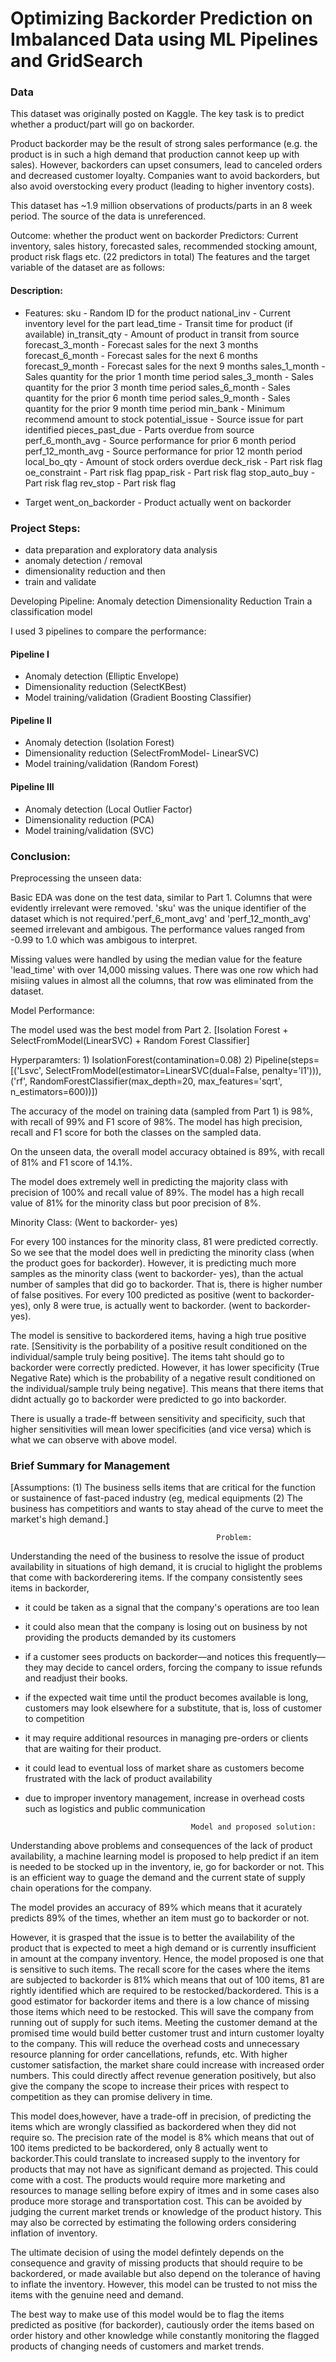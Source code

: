 # Optimizing Backorder Prediction on Imbalanced Data using ML Pipelines and GridSearch

### Data

This dataset was originally posted on Kaggle. The key task is to predict whether a product/part will go on backorder.

Product backorder may be the result of strong sales performance (e.g. the product is in such a high demand that production cannot keep up with sales). However, backorders can upset consumers, lead to canceled orders and decreased customer loyalty. Companies want to avoid backorders, but also avoid overstocking every product (leading to higher inventory costs).

This dataset has ~1.9 million observations of products/parts in an 8 week period. The source of the data is unreferenced.

Outcome: whether the product went on backorder
Predictors: Current inventory, sales history, forecasted sales, recommended stocking amount, product risk flags etc. (22 predictors in total)
The features and the target variable of the dataset are as follows:

#### Description:

*  Features: 
sku - Random ID for the product
national_inv - Current inventory level for the part
lead_time - Transit time for product (if available)
in_transit_qty - Amount of product in transit from source
forecast_3_month - Forecast sales for the next 3 months
forecast_6_month - Forecast sales for the next 6 months
forecast_9_month - Forecast sales for the next 9 months
sales_1_month - Sales quantity for the prior 1 month time period
sales_3_month - Sales quantity for the prior 3 month time period
sales_6_month - Sales quantity for the prior 6 month time period
sales_9_month - Sales quantity for the prior 9 month time period
min_bank - Minimum recommend amount to stock
potential_issue - Source issue for part identified
pieces_past_due - Parts overdue from source
perf_6_month_avg - Source performance for prior 6 month period
perf_12_month_avg - Source performance for prior 12 month period
local_bo_qty - Amount of stock orders overdue
deck_risk - Part risk flag
oe_constraint - Part risk flag
ppap_risk - Part risk flag
stop_auto_buy - Part risk flag
rev_stop - Part risk flag

*  Target 
went_on_backorder - Product actually went on backorder

### Project Steps:

* data preparation and exploratory data analysis
* anomaly detection / removal
* dimensionality reduction and then
* train and validate

Developing Pipeline:
  Anomaly detection
  Dimensionality Reduction
  Train a classification model

I used 3 pipelines to compare the performance:

 #### Pipeline I
  - Anomaly detection (Elliptic Envelope)
  - Dimensionality reduction (SelectKBest)
  - Model training/validation (Gradient Boosting Classifier)

#### Pipeline II
  - Anomaly detection (Isolation Forest)
  - Dimensionality reduction (SelectFromModel- LinearSVC)
  - Model training/validation (Random Forest)

#### Pipeline III
  - Anomaly detection (Local Outlier Factor)
  - Dimensionality reduction (PCA)
  - Model training/validation (SVC)

### Conclusion:

Preprocessing the unseen data:

  Basic EDA was done on the test data, similar to Part 1. 
  Columns that were evidently irrelevant were removed. 'sku' was the unique identifier of the dataset which is not required.'perf_6_mont_avg' and 'perf_12_month_avg' seemed irrelevant and ambigous. The performance values ranged from -0.99 to 1.0 which was ambigous to interpret.

  Missing values were handled by using the median value for the feature 'lead_time' with over 14,000 missing values. There was   one row which had misiing values in almost all the columns, that row was eliminated from the dataset.

Model Performance:

  The model used was the best model from Part 2. [Isolation Forest + SelectFromModel(LinearSVC) + Random Forest Classifier]
  
  Hyperparamters: 
    1) IsolationForest(contamination=0.08)
    2) Pipeline(steps=[('Lsvc',
                 SelectFromModel(estimator=LinearSVC(dual=False,
                                                     penalty='l1'))),
                ('rf',
                 RandomForestClassifier(max_depth=20, max_features='sqrt',
                                        n_estimators=600))])
                                 
  The accuracy of the model on training data (sampled from Part 1) is 98%, with recall of 99% and F1 score of 98%.
  The model has high precision, recall and F1 score for both the classes on the sampled data.
  
  On the unseen data, the overall model accuracy obtained is 89%, with recall of 81% and F1 score of 14.1%.
  
  The model does extremely well in predicting the majority class with precision of 100% and recall value of 89%.
  The model has a high recall value of 81% for the minority class but poor precision of 8%.
  
Minority Class: (Went to backorder- yes)
  
  For every 100 instances for the minority class, 81 were predicted correctly. So we see that the model does well in predicting the minority class (when the product goes for backorder). However, it is predicting much more samples as the minority class (went to backorder- yes), than the actual number of samples that did go to backorder. That is, there is higher number of false positives. For every 100 predicted as positive (went to backorder- yes), only 8 were true, is actually went to backorder. (went to backorder- yes).
  
  The model is sensitive to backordered items, having a high true positive rate. [Sensitivity is the porbability of a positive   result conditioned on the individual/sample truly being positive]. The items taht should go to backorder were correctly predicted.
  However, it has lower specificity (True Negative Rate) which is the probability of a negative result conditioned on the individual/sample truly being negative]. This means that there items that didnt actually go to backorder were predicted to go into backorder.
  
  There is usually a trade-ff between sensitivity and specificity, such that higher sensitivities will mean lower specificities (and vice versa) which is what we can observe with above model.

### Brief Summary for Management

[Assumptions: (1) The business sells items that are critical for the function or sustainence of fast-paced industry (eg, medical equipments  (2) The business has competitiors and wants to stay ahead of the curve to meet the market's high demand.]


                                                  Problem:

Understanding the need of the business to resolve the issue of product availability in situations of high demand, it is crucial to higlight the problems that come with backorderering items. If the company consistently sees items in backorder, 
 - it could be taken as a signal that the company's operations are too lean
 - it could also mean that the company is losing out on business by not providing the products demanded by its customers
 - if a customer sees products on backorder—and notices this frequently—they may decide to cancel orders, forcing the company to issue refunds and readjust their books.
 - if the expected wait time until the product becomes available is long, customers may look elsewhere for a substitute, that is, loss of customer to competition
 - it may require additional resources in managing pre-orders or clients that are waiting for their product.
 - it could lead to eventual loss of market share as customers become frustrated with the lack of product availability
 - due to improper inventory management, increase in overhead costs such as logistics and public communication




                                            Model and proposed solution:

Understanding above problems and consequences of the lack of product availability, a machine learning model is proposed to help predict if an item is needed to be stocked up in the inventory, ie, go for backorder or not. This is an efficient way to guage the demand and the current state of supply chain operations for the company.

The model provides an accuracy of 89% which means that it acurately predicts 89% of the times, whether an item must go to backorder or not. 

However, it is grasped that the issue is to better the availability of the product that is expected to meet a high demand or is currently insufficient in amount at the company inventory. Hence, the model proposed is one that is sensitive to such items. 
The recall score for the cases where the items are subjected to backorder is 81% which means that out of 100 items, 81 are rightly identified which are required to be restocked/backordered. This is a good estimator for backorder items and there is a low chance of missing those items which need to be restocked. This will save the company from running out of supply for such items. Meeting the customer demand at the promised time would build better customer trust and inturn customer loyalty to the company. This will reduce the overhead costs and unnecessary resource planning for order cancellations, refunds, etc. With higher customer satisfaction, the market share could increase with increased order numbers. This could directly affect revenue generation positively, but also give the company the scope to increase their prices with respect to competition as they can promise delivery in time.

This model does,however, have a trade-off in precision, of predicting the items which are wrongly classified as backordered when they did not require so. The precision rate of the model is 8% which means that out of 100 items predicted to be backordered, only 8 actually went to backorder.This could translate to increased supply to the inventory for products that may not have as significant demand as projected. This could come with a cost. The products would require more marketing and resources to manage selling before expiry of itmes and in some cases also produce more storage and transportation cost. This can be avoided by judging the current market trends or knowledge of the product history. This may also be corrected by estimating the following orders considering inflation of inventory. 

The ultimate decision of using the model defintely depends on the consequence and gravity of missing products that should require to be backordered, or made available but also depend on the tolerance of having to inflate the inventory. However, this model can be trusted to not miss the items with the genuine need and demand. 

The best way to make use of this model would be to flag the items predicted as positive (for backorder), cautiously order the items based on order history and other knowledge while constantly monitoring the flagged products of changing needs of customers and market trends.


